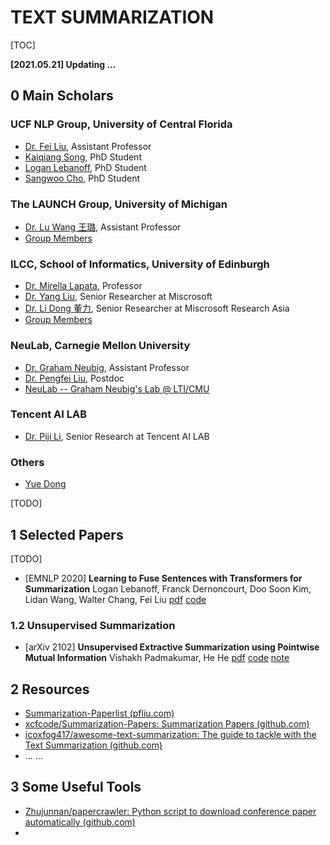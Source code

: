 # TEXT SUMMARIZATION

[TOC]

**[2021.05.21] Updating ...**





## 0 Main Scholars

### UCF NLP Group, University of Central Florida

- [Dr. Fei Liu](http://www.cs.ucf.edu/~feiliu/index.html#service), Assistant Professor
- [Kaiqiang Song](http://i2u.world/kqsong/), PhD Student
- [Logan Lebanoff](https://loganlebanoff.github.io/), PhD Student
- [Sangwoo Cho](https://sangwoo3.github.io/), PhD Student



### The LAUNCH Group, University of Michigan

- [Dr. Lu Wang 王璐](https://web.eecs.umich.edu/~wangluxy/), Assistant Professor
- [Group Members](https://web.eecs.umich.edu/~wangluxy/group.html)



### ILCC, School of Informatics, University of Edinburgh

- [Dr. Mirella Lapata](https://homepages.inf.ed.ac.uk/mlap/index.php?page=index), Professor
- [Dr. Yang Liu](https://nlp-yang.github.io/), Senior Researcher at Miscrosoft
- [Dr. Li Dong 董力](http://dong.li/), Senior Researcher at Miscrosoft Research Asia
- [Group Members](https://homepages.inf.ed.ac.uk/mlap/index.php?page=students)



### NeuLab, Carnegie Mellon University

- [Dr. Graham Neubig](http://www.phontron.com), Assistant Professor
- [Dr. Pengfei Liu](http://pfliu.com), Postdoc
- [NeuLab -- Graham Neubig's Lab @ LTI/CMU](http://www.cs.cmu.edu/~neulab/people.html)



### Tencent AI LAB

- [Dr. Piji Li](http://lipiji.com), Senior Research at Tencent AI LAB



### Others

- [Yue Dong](https://www.cs.mcgill.ca/~ydong26/)



[TODO]

## 1 Selected Papers

[TODO]

- [EMNLP 2020] **Learning to Fuse Sentences with Transformers for Summarization** Logan Lebanoff, Franck Dernoncourt, Doo Soon Kim, Lidan Wang, Walter Chang, Fei Liu  [pdf](https://www.aclweb.org/anthology/2020.emnlp-main.338.pdf) [code](https://github.com/ucfnlp/sent-fusion-transformers) 



### 1.2 Unsupervised Summarization

- [arXiv 2102] **Unsupervised Extractive Summarization using Pointwise Mutual Information** Vishakh Padmakumar, He He [pdf](https://arxiv.org/pdf/2102.06272.pdf) [code](https://github.com/vishakhpk/mi-unsup-summ) [note](src/arxiv.2102.06272.md)





## 2 Resources

- [Summarization-Paperlist (pfliu.com)](http://pfliu.com/pl-summarization/summ_paper.html)
- [xcfcode/Summarization-Papers: Summarization Papers (github.com)](https://github.com/xcfcode/Summarization-Papers)
- [icoxfog417/awesome-text-summarization: The guide to tackle with the Text Summarization (github.com)](https://github.com/icoxfog417/awesome-text-summarization)
- ... ...



## 3 Some Useful Tools

- [Zhujunnan/papercrawler: Python script to download conference paper automatically (github.com)](https://github.com/Zhujunnan/papercrawler)
- 

